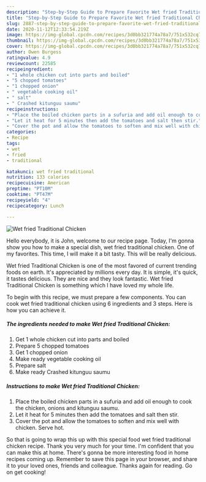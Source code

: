 ```yaml
---
description: "Step-by-Step Guide to Prepare Favorite Wet fried Traditional Chicken"
title: "Step-by-Step Guide to Prepare Favorite Wet fried Traditional Chicken"
slug: 2887-step-by-step-guide-to-prepare-favorite-wet-fried-traditional-chicken
date: 2020-11-12T12:33:54.219Z
image: https://img-global.cpcdn.com/recipes/3d0bb321774a78a7/751x532cq70/wet-fried-traditional-chicken-recipe-main-photo.jpg
thumbnail: https://img-global.cpcdn.com/recipes/3d0bb321774a78a7/751x532cq70/wet-fried-traditional-chicken-recipe-main-photo.jpg
cover: https://img-global.cpcdn.com/recipes/3d0bb321774a78a7/751x532cq70/wet-fried-traditional-chicken-recipe-main-photo.jpg
author: Owen Burgess
ratingvalue: 4.9
reviewcount: 22585
recipeingredient:
- "1 whole chicken cut into parts and boiled"
- "5 chopped tomatoes"
- "1 chopped onion"
- " vegetable cooking oil"
- " salt"
- " Crashed kitunguu saumu"
recipeinstructions:
- "Place the boiled chicken parts in a sufuria and add oil enough to cook the chicken, onions and kitunguu saumu."
- "Let it heat for 5 minutes then add the tomatoes and salt then stir."
- "Cover the pot and allow the tomatoes to soften and mix well with chicken. Serve hot."
categories:
- Recipe
tags:
- wet
- fried
- traditional

katakunci: wet fried traditional 
nutrition: 133 calories
recipecuisine: American
preptime: "PT10M"
cooktime: "PT47M"
recipeyield: "4"
recipecategory: Lunch

---
```



![Wet fried Traditional Chicken](https://img-global.cpcdn.com/recipes/3d0bb321774a78a7/751x532cq70/wet-fried-traditional-chicken-recipe-main-photo.jpg)

Hello everybody, it is John, welcome to our recipe page. Today, I'm gonna show you how to make a special dish, wet fried traditional chicken. One of my favorites. This time, I will make it a bit tasty. This will be really delicious.

Wet fried Traditional Chicken is one of the most favored of current trending foods on earth. It's appreciated by millions every day. It is simple, it's quick, it tastes delicious. They are nice and they look fantastic. Wet fried Traditional Chicken is something which I have loved my whole life.




To begin with this recipe, we must prepare a few components. You can cook wet fried traditional chicken using 6 ingredients and 3 steps. Here is how you can achieve it.

<!--inarticleads1-->

##### The ingredients needed to make Wet fried Traditional Chicken:

1. Get 1 whole chicken cut into parts and boiled
1. Prepare 5 chopped tomatoes
1. Get 1 chopped onion
1. Make ready  vegetable cooking oil
1. Prepare  salt
1. Make ready  Crashed kitunguu saumu




<!--inarticleads2-->

##### Instructions to make Wet fried Traditional Chicken:

1. Place the boiled chicken parts in a sufuria and add oil enough to cook the chicken, onions and kitunguu saumu.
1. Let it heat for 5 minutes then add the tomatoes and salt then stir.
1. Cover the pot and allow the tomatoes to soften and mix well with chicken. Serve hot.




So that is going to wrap this up with this special food wet fried traditional chicken recipe. Thank you very much for your time. I'm confident that you can make this at home. There's gonna be more interesting food in home recipes coming up. Remember to save this page in your browser, and share it to your loved ones, friends and colleague. Thanks again for reading. Go on get cooking!
